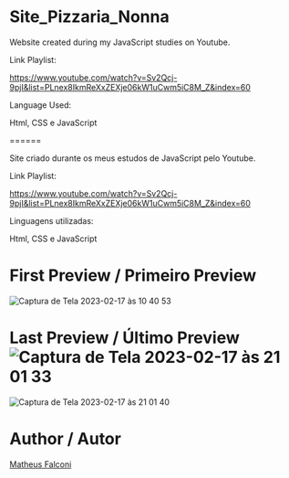 
# Site_Pizzaria_Nonna

Website created during my JavaScript studies on Youtube.

Link Playlist:

https://www.youtube.com/watch?v=Sv2Qcj-9pjI&list=PLnex8IkmReXxZEXje06kW1uCwm5iC8M_Z&index=60

Language Used:

Html, CSS e JavaScript

======

Site criado durante os meus estudos de JavaScript pelo Youtube.

Link Playlist:

https://www.youtube.com/watch?v=Sv2Qcj-9pjI&list=PLnex8IkmReXxZEXje06kW1uCwm5iC8M_Z&index=60

Linguagens utilizadas:

Html, CSS e JavaScript

# First Preview / Primeiro Preview 

![Captura de Tela 2023-02-17 às 10 40 53](https://user-images.githubusercontent.com/33550514/219668314-79a9b469-c059-4c71-9307-ccf245ec118d.png)

# Last Preview / Último Preview![Captura de Tela 2023-02-17 às 21 01 33](https://user-images.githubusercontent.com/33550514/219818922-1e8d5833-65d8-40ad-9c63-6485540dd07c.png)
![Captura de Tela 2023-02-17 às 21 01 40](https://user-images.githubusercontent.com/33550514/219818932-b30d6a60-e943-41ef-8ab3-cccc3436e1ba.png)

# Author / Autor

<a href="https://www.github.com/matheuspfalconi">Matheus Falconi</a>
